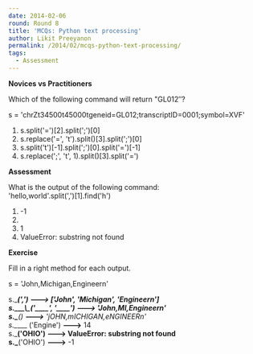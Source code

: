 ```yaml
---
date: 2014-02-06
round: Round 8
title: 'MCQs: Python text processing'
author: Likit Preeyanon
permalink: /2014/02/mcqs-python-text-processing/
tags:
  - Assessment
---
```

**Novices vs Practitioners**

Which of the following command will return "GL012&#8243;?

s = 'chrZt34500t45000tgeneid=GL012;transcriptID=0001;symbol=XVF'

1.  s.split('=')[2].split(';')[0]
2.  s.replace('=', 't').split()[3].split(';')[0]
3.  s.split('t')[-1].split(';')[0].split('=')[-1]
4.  s.replace(';', 't', 1).split()[3].split('=')

**Assessment**

What is the output of the following command:  
'hello,world'.split(',')[1].find('h')

1.  -1
2.  
3.  1
4.  ValueError: substring not found

**Exercise**

Fill in a right method for each output.

s = 'John,Michigan,Engineern'

s.\_____(',') **--->** ['John', 'Michigan', 'Engineern']  
s.__\_\\_\_('\_\_\_\_', '\_\___') **--->** 'John,MI,Engineern'  
s.\_____() **--->** 'jOHN,mICHIGAN,eNGINEERn'  
s.\_____ ('Engine') **--->** 14  
s.\_____('OHIO') **--->** ValueError: substring not found  
s.\_____('OHIO') **--->** -1
